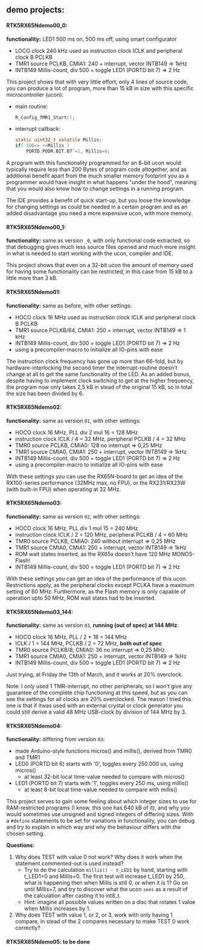 demo projects:
---

#### RTK5RX65Ndemo00_0:
**functionality:** LED1 500 ms on, 500 ms off, using smart configurator
- LOCO clock 240 kHz used as instruction clock ICLK and
  peripheral clock B PCLKB
- TMR1 source PCLKB, CMIA1: 240 + interrupt, vector INTB149 => 1kHz
- INTB149 Millis-count, div 500 = toggle LED1 (PORTD bit 7) => 2 Hz

This project shows that with very little effort, only 4 lines of source code,
you can produce a lot of program, more than 15 kB in size with this specific
microcontroller (ucon):
- main routine:
  ```.c
  R_Config_TMR1_Start();
  ``` 
- interrupt callback:
  ```.c
  static uint32_t volatile Millis;
  if( 500<= ++Millis )
      PORTD.PODR.BIT.B7^=1, Millis=0;
  ```

A program with this functionality programmed for an 8-bit ucon would
typically require less than 200 Bytes of program code altogether, and as
additional benefit apart from the much smaller memory footprint you as a
programmer would have insight in what happens "under the hood", meaning
that you would also know how to change settings in a running program.

The IDE provides a benefit of quick start-up, but you loose the knowledge
for changing settings as could be needed in a certain program and as an
added disadvantage you need a more expensive ucon, with more memory.

#### RTK5RX65Ndemo00_1:
**functionality:** same as version `_0`, with only functional code extracted,
so that debugging gives much less source files opened and much more insight
in what is needed to start working with the ucon, compiler and IDE.

This project shows that even on a 32-bit ucon the amount of memory used for
having some functionality can be restricted, in this case from 15 kB to a
little more than 3 kB.

#### RTK5RX65Ndemo01:
**functionality:** same as before, with other settings:
- HOCO clock 16 MHz used as instruction clock ICLK and
  peripheral clock B PCLKB
- TMR1 source PCLKB/64, CMIA1: 250 + interrupt, vector INTB149 => 1 kHz
- INTB149 Millis-count,    div 500 = toggle LED1 (PORTD bit 7) => 2 Hz
- using a precompiler-macro to initialize all IO-pins with ease

The instruction clock frequency has gone up more than 66-fold, but by
hardware-interlocking the second timer the interrupt-routine doesn't
change at all to get the same functionality of the LED.
As an added bonus, despite having to implement clock switching to get
at the higher frequency, the program now only takes 2,5 kB in stead of
the original 15 kB, so in total the size has been divided by 6.

#### RTK5RX65Ndemo02:
**functionality:** same as version `01`, with other settings:
- HOCO clock 16 MHz, PLL div 2 mul 16 = 128 MHz
- instruction clock ICLK / 4 = 32 MHz, peripheral PCLKB / 4 = 32 MHz
- TMR0 source PCLKB, CMIA0: 128 no interrupt => 0,25 MHz
- TMR1 source CMIA0, CMIA1: 250 + interrupt, vector INTB149 => 1kHz
- INTB149 Millis-count, div 500 = toggle LED1 (PORTD bit 7) => 2 Hz
- using a precompiler-macro to initialize all IO-pins with ease

With these settings you can use the RX65N-board to get an idea of the
RX100-series performance (32MHz max, no FPU), or the RX231/RX23W
(with built-in FPU) when operating at 32 MHz.

#### RTK5RX65Ndemo03:
**functionality:** same as version `02`, with other settings:
- HOCO clock 16 MHz, PLL div 1 mul 15 = 240 MHz
- instruction clock ICLK / 2 = 120 MHz, peripheral PCLKB / 4 = 60 MHz
- TMR0 source PCLKB, CMIA0: 240 without interrupt => 0,25 MHz
- TMR1 source CMIA0, CMIA1: 250 + interrupt, vector INTB149 => 1kHz
- ROM wait states inserted, as the RX65x doesn't have 120 MHz MONOS-Flash!
- INTB149 Millis-count, div 500 = toggle LED1 (PORTD bit 7) => 2 Hz

With these settings you can get an idea of the performance of this ucon.
Restrictions apply, as the peripheral clocks except PCLKA have a maximum
setting of 60 MHz.
Furthermore, as the Flash memory is only capable of operation upto 50 MHz,
ROM wait states had to be inserted.

#### RTK5RX65Ndemo03_144:
**functionality:** same as version `03`, **running (out of spec) at 144 MHz**:
- HOCO clock 16 MHz, PLL / 2 * 18 = 144 MHz
- ICLK / 1 = 144 MHz, PCLKB / 2 = 72 MHz, **both out of spec**
- TMR0 source PCLKB/8, CMIA0: 36 no interrupt => 0,25 MHz
- TMR1 source CMIA0, CMIA1: 250 + interrupt, vector INTB149 => 1kHz
- INTB149 Millis-count, div 500 = toggle LED1 (PORTD bit 7) => 2 Hz

Just trying, at Friday the 13th of March, and it works at 20% overclock.

Note: I only used 1 TMR-interrupt, no other peripherals, so I won't give any
guarantee of the complete chip functioning at this speed, but as you can see
the settings for all clocks are 20% overclocked. The reason I tried this one
is that if itwas used with an external crystal or clock generator you could
still derive a valid 48 MHz USB-clock by division of 144 MHz by 3.

#### RTK5RX65Ndemo04:
**functionality:** differing from version `03`:
- made Arduino-style functions micros() and millis(), derived from TMR0 and TMR1
- LED0 (PORTD bit 6) starts with '0', toggles every 250.000 us, using micros()
  - at least 32-bit local time-value needed to compare with micros()
- LED1 (PORTD bit 7) starts with '1', toggles every 250 ms, using millis()
  - at least 8-bit local time-value needed to compare with millis()

This project serves to gain some feeling about which integer sizes to use for
RAM-restricted programs (I know, this one has 640 kB of it), and why you would
sometimes use unsigned and signed integers of differing sizes. With a `#define`
statements to be set for variations in functionality, you can debug and try to
explain in which way and why the behaviour differs with the chosen setting.

**Questions:**
1. Why does TEST with value 0 not work? Why does it work when the statement
   commented-out is used instead?
   - Try to do the calculation `millis() - t_LED1` by hand, starting with
     t_LED1=0 and Millis=0. The first test will increase t_LED1 by 250, what
     is happening then when Millis is still 0, or when it is 1? Go on until
     Millis=7, and try to discover what the ucon `sees` as a result of the
     calculation after casting it to int8_t.
   - Hint: imagine all possible values written on a disc that rotates 1 value
     when Millis increases by 1.
2. Why does TEST with value 1, or 2, or 3, work with only having 1 compare,
   in stead of the 2 compares necessary to make TEST 0 work correctly?

#### RTK5RX65Ndemo05: to be done
